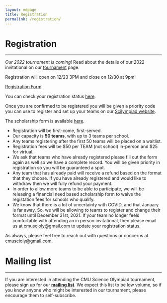 ```yaml
---
layout: mdpage
title: Registration
permalink: /registration/
---
```


# Registration
<hr>

_Our 2022 tournament is coming!_  Read about the details of our 2022
invitational on our [tournament](/tournament/) page.

Registration will open on 12/23 3PM and close on 12/30 at 9pm!

<a href="https://forms.gle/Bv5VTwnPpfhbR6Gu8"> Registration Form</a>

You can check your registration status <a href="https://docs.google.com/spreadsheets/d/15bIz60tJR_OBUu5w7LizrSAMa792L9y-bXhHWA8fKm4/edit?usp=sharing">here</a>.

Once you are confirmed to be registered you will be given a priority code you can use to register and set up your teams on our <a href="https://scilympiad.com/pa-cmuso">Scilympiad website</a>. 

The scholarship form is available <a href="https://forms.gle/7ZnYcxLkTaHXogz28">here</a>.

* Registration will be first-come, first-served.
* Our capacity is **50 teams**, with up to 3 teams per school.
* Any teams registering after the first 50 teams will be placed on a waitlist.
* Registration fees will be $50 per TEAM (not school) in-person and $25 for virtual. 
*  We ask that teams who have already registered please fill out the form again as well so we have a complete record. You will be given priority in registration so you will be guaranteed a spot. 
* Any team that has already paid will receive a refund based on the format that they choose. If you have already registered and would like to withdraw then we will fully refund your payment. 
* In order to allow more teams to be able to participate, we will be releasing a financial need
based scholarship form to waive the registation fees for schools who qualify.
* We know that there is a lot of uncertainty with COVID, and that January is far away. So, we 
will be allowing to teams to register and change their format until December 31st, 2021. If 
your team no longer feels comfortable with attending an in person invitational, 
then please email us at <a href="mailto:cmuscioly@gmail.com">cmuscioly@gmail.com</a> to update your registration status. 

As always, please feel free to reach out with questions or concerns at
<a href="mailto:cmuscioly@gmail.com">cmuscioly@gmail.com</a>.

<!--
Registration will open on **October 10, 2020 at 3pm EDT** (<a
href="http://www.google.com/calendar/event?action=TEMPLATE&dates=20201010T190000Z%2F20201010T190000Z&text=Team%20registration%20opens%20for%20CMU%20Science%20Olympiad%202021&location=https%3A%2F%2Fcmuscioly.org%2F"
target="_blank">Google Calendar</a>).

* Registration will be first-come, first-served.
* Our capacity is **25 teams**, with up to 3 teams per school.
* Any teams registering after the first 25 teams will be placed on a waitlist.
* The registration fee will be waived this year.
-->


# Mailing list

<hr>

If you are interested in attending the CMU Science Olympiad tournament, please
sign up for our [**mailing
list**](https://lists.andrew.cmu.edu/mailman/listinfo/cmuscioly-interest).  We
expect this list to be low volume, so if you know anyone who might be
interested in our tournament, please encourage them to self-subscribe.

